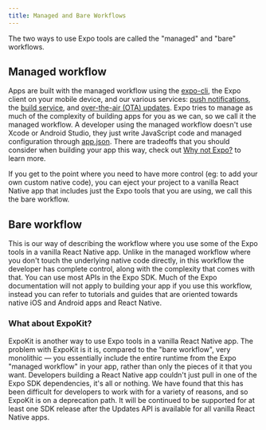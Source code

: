 ```yaml
---
title: Managed and Bare Workflows
---
```


The two ways to use Expo tools are called the "managed" and "bare" workflows.

## Managed workflow

Apps are built with the managed workflow using the [expo-cli](../../workflow/expo-cli/), the Expo client on your mobile device, and our various services: [push notifications](../../guides/push-notifications/), the [build service](../../distribution/building-standalone-apps/), and [over-the-air (OTA) updates](../../guides/configuring-ota-updates/). Expo tries to manage as much of the complexity of building apps for you as we can, so we call it the managed workflow. A developer using the managed workflow doesn't use Xcode or Android Studio, they just write JavaScript code and managed configuration through [app.json](../../workflow/configuration/). There are tradeoffs that you should consider when building your app this way, check out [Why not Expo?](../../introduction/why-not-expo/) to learn more.

If you get to the point where you need to have more control (eg: to add your own custom native code), you can eject your project to a vanilla React Native app that includes just the Expo tools that you are using, we call this the bare workflow.

## Bare workflow

This is our way of describing the workflow where you use some of the Expo tools in a vanilla React Native app. Unlike in the managed workflow where you don't touch the underlying native code directly, in this workflow the developer has complete control, along with the complexity that comes with that. You can use most APIs in the Expo SDK. Much of the Expo documentation will not apply to building your app if you use this workflow, instead you can refer to tutorials and guides that are oriented towards native iOS and Android apps and React Native.

### What about ExpoKit?

ExpoKit is another way to use Expo tools in a vanilla React Native app. The problem with ExpoKit is it is, compared to the "bare workflow", very monolithic &mdash; you essentially include the entire runtime from the Expo "managed workflow" in your app, rather than only the pieces of it that you want. Developers building a React Native app couldn't just pull in one of the Expo SDK dependencies, it's all or nothing. We have found that this has been difficult for developers to work with for a variety of reasons, and so ExpoKit is on a deprecation path. It will be continued to be supported for at least one SDK release after the Updates API is available for all vanilla React Native apps.